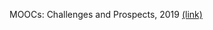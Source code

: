 MOOCs: Challenges and Prospects, 2019 [(link)](https://docs.google.com/presentation/d/1v1Rlx9MwJQGKknaNGS3Og4ktTPrM3ZMPEih46UxX8qs/edit)